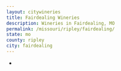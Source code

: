 ```yaml
---
layout: citywineries
title: Fairdealing Wineries
description: Wineries in Fairdealing, MO
permalink: /missouri/ripley/fairdealing/
state: mo
county: ripley
city: fairdealing
---
```

-
